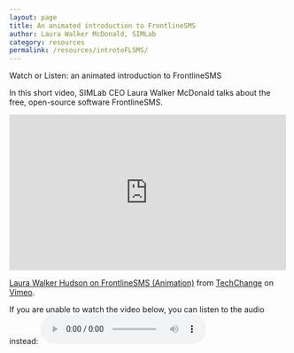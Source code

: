 ```yaml
---
layout: page
title: An animated introduction to FrontlineSMS
author: Laura Walker McDonald, SIMLab
category: resources
permalink: /resources/introtoFLSMS/
---
```

Watch or Listen: an animated introduction to FrontlineSMS

In this short video, SIMLab CEO Laura Walker McDonald talks about the free, open-source software FrontlineSMS.

<iframe src="https://player.vimeo.com/video/52691384" width="500" height="281" frameborder="0" webkitallowfullscreen mozallowfullscreen allowfullscreen></iframe>
<p><a href="https://vimeo.com/52691384">Laura Walker Hudson on FrontlineSMS (Animation)</a> from <a href="https://vimeo.com/techchange">TechChange</a> on <a href="https://vimeo.com">Vimeo</a>.</p>

If you are unable to watch the video below, you can listen to the audio instead:
<audio controls>
  <source src="http://simlab.org/resources/coursem4cso/files/LWH%20on%20FrontlineSMS.mp3" type="audio/mpeg">
Your browser does not support the audio element.
</audio>
